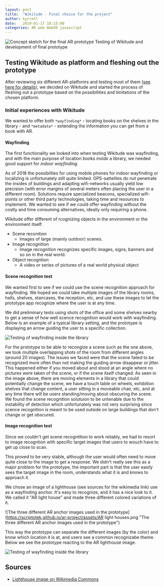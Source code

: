```yaml
---
layout: post
title:  "Wikitude - Final choice for the project"
author: kyrretl
date:   2019-01-17 18:15:00
categories: AR web WebXR javascript
---
```


![Concept sketch for the final AR prototype](https://scriptotek.github.io/ar-project/assets/sketch.jpg "Concept sketch for the final AR prototype")
Testing of Wikitude and development of final prototype
<!-- more -->

## Testing Wikitude as platform and fleshing out the prototype

After reviewing six different AR-platforms and testing most of them ([see here for details](https://scriptotek.github.io/ar-project/)), we decided on Wikitude and started the process of fleshing out a prototype based on the possibilities and limitations of the chosen platform.

### Initial experiences with Wikitude

We wanted to offer both `*wayfinding*` - locating books on the shelves in the library - and `*metadata*` - extending the information you can get from a book with AR.

#### Wayfinding
The first functionality we looked into when testing Wikitude was wayfinding, and with the main purpose of location books *inside* a library, we needed good support for *indoor wayfinding*.

As of 2018 the possibilties for using mobile phones for indoor wayfinding or localizing is unfortunately still quite limited. GPS-sattelites do not penetrate the insides of buildings and adapting wifi-networks usually yield low precision (with error margins of several meters often placing the user in a different room). Solutions require specialized beacons, specialized wifi-points or other third party technologies, taking time and resources to implement.
We wanted to see if we could offer wayfinding without the costly and time consuming alternatives, ideally only requiring a phone.

Wikitude offer different of rcognizing objects in the environment or the environment itself:

* Scene reconition
  * Images of large (mainly outdoor) scenes. 
* Image recognition
  * Image recognition recognizes specific images, signs, banners and so on in the real world.
* Object recogntion
  * A video or series of pictures of a real world physical object



#### Scene recognition test

We wanted first to see if we could use the scene recognition approach for wayfinding. We hoped we could take multiple images of the library rooms, halls, shelves, staircases, the reception, etc, and use these images to let the prototype app recognize where the user is at any time.

We did preliminary tests using shots of the office and some shelves nearby to get a sense of how well scence recognition would work with wayfinding. Below is an example of a typical library setting, and the prototype is displaying an arrow guiding the user to a specific collection.

![Testing of wayfinding inside the library](https://scriptotek.github.io/ar-project/assets/wayfinding_scene_test.png "Testing of wayfinding inside the library")

For the prototype to be able to recongize a scene such as the one above, we took multiple overlapping shots of the room from different angles (around 20 images). The issues we faced were that the scene failed to be recognized more often than not making the guiding arrow disappear or jitter. This happened either if you moved about and stood at an angle where no pictures were taken of the scene, or if the scene itself changed. As seen in the image above, there are moving elements in a library that could potentially change the scene, we have a touch table on wheels, exhibition shelves that change content, a user sitting in a moveable chair, etc, and at any time there will be users standing/moving about obscuring the scene. We found the scene recognition solutuion to be untenable due to the instability of detection which unfortunately was not very surprising since scence recognition is meant to be used outside on large buildings that don't change or get obscured.

#### Image recognition test

Since we couldn't get scene recogntition to work reliably, we had to resort to image recogntion with specific target images that users to wouch have to get up close to scan.

This proved to be very stable, although the user would often need to move quite close to the image to get a response. We didn't really see this as a major problem for the prototype, the important part is that the user easily sees the target image in the room, understands what it is and knows to approach it.

We chose an image of a lighthouse (see sources for the wikimedia link) use as a wayfinding anchor. It's easy to recognize, and it has a nice look to it. We called it "AR light house" and made three different colored variations of it.

![The three different AR anchor images used in the prototype](https://scriptotek.github.io/ar-project/assets/AR light houses.png "The three different AR anchor images used in the prototype")

This way the prototype can separate the different images (by the color) and know which location it is at, and users see a common recognizabe theme. Below we see the prototype reacting to the AR lighthouse image.

![Testing of wayfinding inside the library](https://scriptotek.github.io/ar-project/assets/wayfinding_image_test.png "Testing of wayfinding inside the library")


## Sources

* [Lighthouse image on Wikimedia Commons](https://commons.wikimedia.org/wiki/File:Brier_Island_Lighthouse_(1).jpg)

